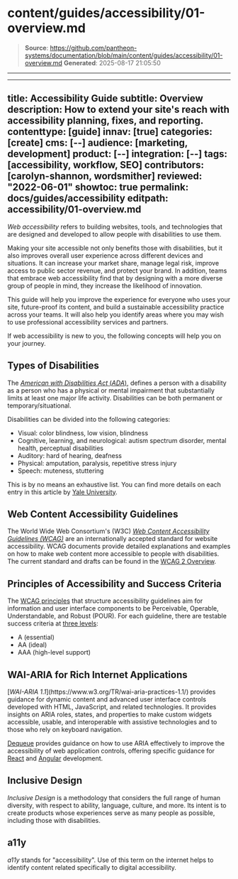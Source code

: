 # content/guides/accessibility/01-overview.md

> **Source**: https://github.com/pantheon-systems/documentation/blob/main/content/guides/accessibility/01-overview.md
> **Generated**: 2025-08-17 21:05:50

---

---
title: Accessibility Guide
subtitle: Overview
description: How to extend your site's reach with accessibility planning, fixes, and reporting.
contenttype: [guide]
innav: [true]
categories: [create]
cms: [--]
audience: [marketing, development]
product: [--]
integration: [--]
tags: [accessibility, workflow, SEO]
contributors: [carolyn-shannon, wordsmither]
reviewed: "2022-06-01"
showtoc: true
permalink: docs/guides/accessibility
editpath: accessibility/01-overview.md
---

<p><dfn id="acc">Web accessibility</dfn> refers to building websites, tools, and technologies that are designed and developed to allow people with disabilities to use them.</p>

Making your site accessible not only benefits those with disabilities, but it also improves overall user experience across different devices and situations. It can increase your market share, manage legal risk, improve access to public sector revenue, and protect your brand. In addition, teams that embrace web accessibility find that by designing with a more diverse group of people in mind, they increase the likelihood of innovation.

This guide will help you improve the experience for everyone who uses your site, future-proof its content, and build a sustainable accessibility practice across your teams. It will also help you identify areas where you may wish to use professional accessibility services and partners.

If web accessibility is new to you, the following concepts will help you on your journey.

## Types of Disabilities

The [<dfn id="adalong">American with Disabilities Act</dfn> (<dfn id="ada">ADA</dfn>)](https://adata.org/faq/what-definition-disability-under-ada), defines a person with a disability as a person who has a physical or mental impairment that substantially limits at least one major life activity. Disabilities can be both permanent or temporary/situational.

Disabilities can be divided into the following categories:

- Visual: color blindness, low vision, blindness
- Cognitive, learning, and neurological: autism spectrum disorder, mental health, perceptual disabilities
- Auditory: hard of hearing, deafness
- Physical: amputation, paralysis, repetitive stress injury
- Speech: muteness, stuttering

This is by no means an exhaustive list. You can find more details on each entry in this article by [Yale University](https://usability.yale.edu/web-accessibility/articles/types-disabilities).

## Web Content Accessibility Guidelines

The World Wide Web Consortium's (W3C) [<dfn id="wacc">Web Content Accessibility Guidelines (WCAG)</dfn>](https://www.w3.org/WAI/standards-guidelines/) are an internationally accepted standard for website accessibility. WCAG documents provide detailed explanations and examples on how to make web content more accessible to people with disabilities. The current standard and drafts can be found in the [WCAG 2 Overview](https://www.w3.org/WAI/standards-guidelines/wcag/).

## Principles of Accessibility and Success Criteria

The [WCAG principles](https://www.w3.org/TR/WCAG20/#guidelines) that structure accessibility guidelines aim for information and user interface components to be Perceivable, Operable, Understandable, and Robust (POUR). For each guideline, there are testable success criteria at [three levels](https://www.w3.org/WAI/WCAG21/Understanding/conformance#levels):

- A (essential)
- AA (ideal)
- AAA (high-level support)

## WAI-ARIA for Rich Internet Applications

<p>[<dfn id="waiaria">WAI-ARIA 1.1</dfn>](https://www.w3.org/TR/wai-aria-practices-1.1/) provides guidance for dynamic content and advanced user interface controls developed with HTML, JavaScript, and related technologies. It provides insights on ARIA roles, states, and properties to make custom widgets accessible, usable, and interoperable with assistive technologies and to those who rely on keyboard navigation.</p>

[Dequeue](https://www.deque.com/blog/top-5-rules-of-aria/) provides guidance on how to use ARIA effectively to improve the accessibility of web application controls, offering specific guidance for [React](https://www.deque.com/blog/debunking-the-myth-accessibility-and-react/) and [Angular](https://www.deque.com/blog/angular-and-accessibility-issues-and-strategies/) development.

## Inclusive Design

<p><dfn id="incdes">Inclusive Design</dfn> is a methodology that considers the full range of human diversity, with respect to ability, language, culture, and more. Its intent is to create products whose experiences serve as many people as possible, including those with disabilities.</p>

## a11y

<p><dfn id="a11y">a11y</dfn> stands for "accessibility". Use of this term on the internet helps to identify content related specifically to digital accessibility.</p>
